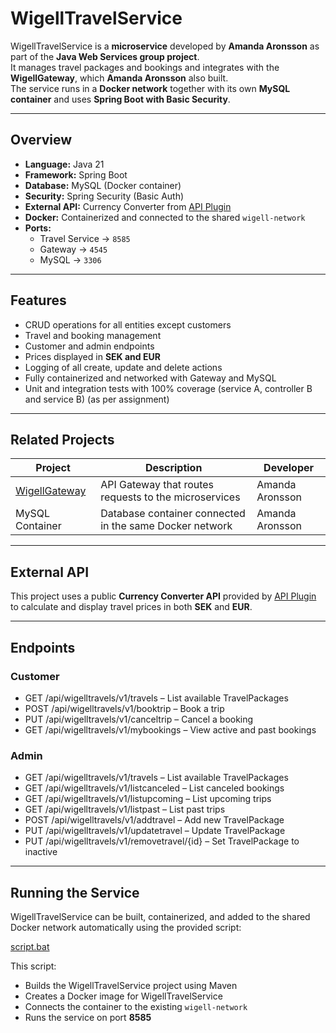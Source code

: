 # WigellTravelService

WigellTravelService is a **microservice** developed by **Amanda Aronsson** as part of the **Java Web Services group project**.  
It manages travel packages and bookings and integrates with the **WigellGateway**, which **Amanda Aronsson** also built.  
The service runs in a **Docker network** together with its own **MySQL container** and uses **Spring Boot with Basic Security**.

---

##  Overview

- **Language:** Java 21
- **Framework:** Spring Boot
- **Database:** MySQL (Docker container)
- **Security:** Spring Security (Basic Auth)
- **External API:** Currency Converter from [API Plugin](https://apiplugin.com/)
- **Docker:** Containerized and connected to the shared `wigell-network`
- **Ports:**
    - Travel Service → `8585`
    - Gateway → `4545`
    - MySQL → `3306`

---

##  Features

- CRUD operations for all entities except customers
- Travel and booking management
- Customer and admin endpoints
- Prices displayed in **SEK and EUR**
- Logging of all create, update and delete actions
- Fully containerized and networked with Gateway and MySQL
- Unit and integration tests with 100% coverage (service A, controller B and service B) (as per assignment)

---

##  Related Projects

| Project                                                       | Description                                             | Developer         |
|---------------------------------------------------------------|---------------------------------------------------------|-------------------|
| [WigellGateway](https://github.com/Sommar-skog/WigellGateway) | API Gateway that routes requests to the microservices   | Amanda Aronsson   |
| MySQL Container                                               | Database container connected in the same Docker network | Amanda Aronsson   |

---

## External API

This project uses a public **Currency Converter API** provided by [API Plugin](https://apiplugin.com/)  
to calculate and display travel prices in both **SEK** and **EUR**.

---
##  Endpoints

### Customer

- GET /api/wigelltravels/v1/travels – List available TravelPackages
- POST /api/wigelltravels/v1/booktrip – Book a trip
- PUT /api/wigelltravels/v1/canceltrip – Cancel a booking
- GET /api/wigelltravels/v1/mybookings – View active and past bookings

### Admin

- GET /api/wigelltravels/v1/travels – List available TravelPackages
- GET /api/wigelltravels/v1/listcanceled – List canceled bookings
- GET /api/wigelltravels/v1/listupcoming – List upcoming trips
- GET /api/wigelltravels/v1/listpast – List past trips
- POST /api/wigelltravels/v1/addtravel – Add new TravelPackage
- PUT /api/wigelltravels/v1/updatetravel – Update TravelPackage
- PUT /api/wigelltravels/v1/removetravel/{id} – Set TravelPackage to inactive

---

## Running the Service

WigellTravelService can be built, containerized, and added to the shared Docker network automatically using the provided script:

[script.bat](./script.bat)

This script:
- Builds the WigellTravelService project using Maven
- Creates a Docker image for WigellTravelService
- Connects the container to the existing `wigell-network`
- Runs the service on port **8585**
